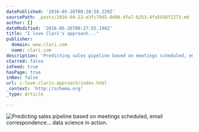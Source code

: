 ```yaml
---
datePublished: '2016-05-26T00:28:58.229Z'
sourcePath: _posts/2016-04-22-e3fc79d5-8d96-4fa7-b253-4fa5938f2273.md
author: []
dateModified: '2016-05-26T00:27:55.198Z'
title: "I love Clari's approach..."
publisher:
  domain: www.clari.com
  name: clari.com
description: 'Predicting sales pipeline based on meetings scheduled, email correspondence... data science in action.'
starred: false
inFeed: true
hasPage: true
inNav: false
url: i-love-claris-approach/index.html
_context: 'http://schema.org'
_type: Article

---
```

![Predicting sales pipeline based on meetings scheduled, email correspondence... data science in action.](https://s3-us-west-2.amazonaws.com/the-grid-img/p/f0198edd24f8240e556e9076fed4051206646296.png)